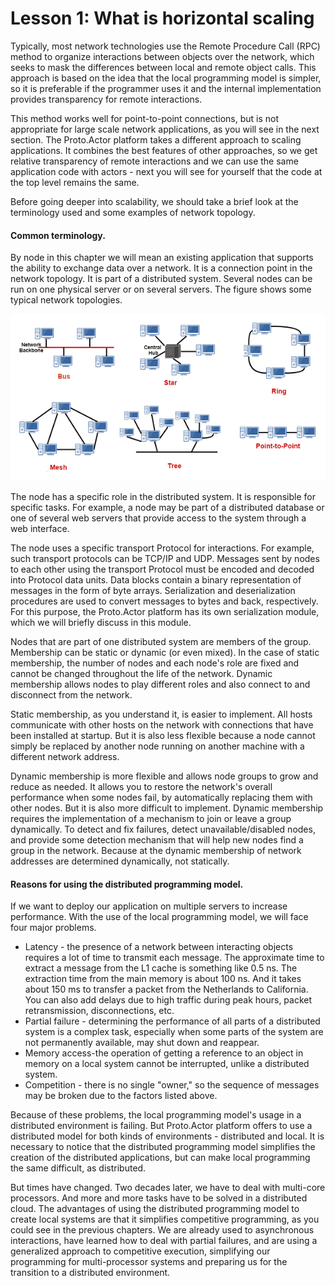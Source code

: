 # Lesson 1: What is horizontal scaling

Typically, most network technologies use the Remote Procedure Call (RPC) method to organize interactions between objects over the network, which seeks to mask the differences between local and remote object calls. This approach is based on the idea that the local programming model is simpler, so it is preferable if the programmer uses it and the internal implementation provides transparency for remote interactions. 

This method works well for point-to-point connections, but is not appropriate for large scale network applications, as you will see in the next section. The Proto.Actor platform takes a different approach to scaling applications. It combines the best features of other approaches, so we get relative transparency of remote interactions and we can use the same application code with actors - next you will see for yourself that the code at the top level remains the same.

Before going deeper into scalability, we should take a brief look at the terminology used and some examples of network topology.

#### Common terminology.

By node in this chapter we will mean an existing application that supports the ability to exchange data over a network. It is a connection point in the network topology. It is part of a distributed system. Several nodes can be run on one physical server or on several servers. The figure shows some typical network topologies.

![](images/7_1_1.png)

The node has a specific role in the distributed system. It is responsible for specific tasks. For example, a node may be part of a distributed database or one of several web servers that provide access to the system through a web interface.

The node uses a specific transport Protocol for interactions. For example, such transport protocols can be TCP/IP and UDP. Messages sent by nodes to each other using the transport Protocol must be encoded and decoded into Protocol data units. Data blocks contain a binary representation of messages in the form of byte arrays. Serialization and deserialization procedures are used to convert messages to bytes and back, respectively. For this purpose, the Proto.Actor platform has its own serialization module, which we will briefly discuss in this module.

Nodes that are part of one distributed system are members of the group. Membership can be static or dynamic (or even mixed). In the case of static membership, the number of nodes and each node's role are fixed and cannot be changed throughout the life of the network. Dynamic membership allows nodes to play different roles and also connect to and disconnect from the network.

Static membership, as you understand it, is easier to implement. All hosts communicate with other hosts on the network with connections that have been installed at startup. But it is also less flexible because a node cannot simply be replaced by another node running on another machine with a different network address.

Dynamic membership is more flexible and allows node groups to grow and reduce as needed. It allows you to restore the network's overall performance when some nodes fail, by automatically replacing them with other nodes. But it is also more difficult to implement. Dynamic membership requires the implementation of a mechanism to join or leave a group dynamically. To detect and fix failures, detect unavailable/disabled nodes, and provide some detection mechanism that will help new nodes find a group in the network. Because at the dynamic membership of network addresses are determined dynamically, not statically.

#### Reasons for using the distributed programming model.

If we want to deploy our application on multiple servers to increase performance. With the use of the local programming model, we will face four major problems.

- Latency - the presence of a network between interacting objects requires a lot of time to transmit each message. The approximate time to extract a message from the L1 cache is something like 0.5 ns. The extraction time from the main memory is about 100 ns. And it takes about 150 ms to transfer a packet from the Netherlands to California. You can also add delays due to high traffic during peak hours, packet retransmission, disconnections, etc.
- Partial failure - determining the performance of all parts of a distributed system is a complex task, especially when some parts of the system are not permanently available, may shut down and reappear.
- Memory access-the operation of getting a reference to an object in memory on a local system cannot be interrupted, unlike a distributed system.
- Competition - there is no single "owner," so the sequence of messages may be broken due to the factors listed above.

Because of these problems, the local programming model's usage in a distributed environment is failing. But Proto.Actor platform offers to use a distributed model for both kinds of environments - distributed and local. It is necessary to notice that the distributed programming model simplifies the creation of the distributed applications, but can make local programming the same difficult, as distributed.

But times have changed. Two decades later, we have to deal with multi-core processors. And more and more tasks have to be solved in a distributed cloud. The advantages of using the distributed programming model to create local systems are that it simplifies competitive programming, as you could see in the previous chapters. We are already used to asynchronous interactions, have learned how to deal with partial failures, and are using a generalized approach to competitive execution, simplifying our programming for multi-processor systems and preparing us for the transition to a distributed environment.